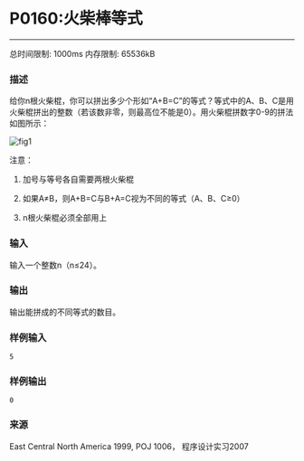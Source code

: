 # P0160:火柴棒等式
------

总时间限制: 1000ms 内存限制: 65536kB

### 描述

给你n根火柴棍，你可以拼出多少个形如“A+B=C”的等式？等式中的A、B、C是用火柴棍拼出的整数（若该数非零，则最高位不能是0）。用火柴棍拼数字0-9的拼法如图所示：

![fig1](https://github.com/ZhiqinZhou/dsa2020/blob/8466/openjudge/8466/1435655849.jpg)


注意：

1. 加号与等号各自需要两根火柴棍

2. 如果A≠B，则A+B=C与B+A=C视为不同的等式（A、B、C≥0）

3. n根火柴棍必须全部用上

### 输入

输入一个整数n（n≤24）。

### 输出

输出能拼成的不同等式的数目。

### 样例输入

    5

### 样例输出

    0

### 来源

East Central North America 1999, POJ 1006， 程序设计实习2007
